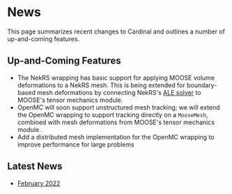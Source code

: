 # News

This page summarizes recent changes to Cardinal and outlines a number of up-and-coming
features.

## Up-and-Coming Features

- The NekRS wrapping has basic support for applying MOOSE volume deformations to
  a NekRS mesh. This is being extended for boundary-based mesh deformations by
  connecting NekRS's [ALE solver](https://www.osti.gov/biblio/1510253) to MOOSE's
  tensor mechanics module.
- OpenMC will soon support unstructured mesh tracking; we will extend the OpenMC
  wrapping to support tracking directly on a `MooseMesh`, combined with mesh
  deformations from MOOSE's tensor mechanics module.
- Add a distributed mesh implementation for the OpenMC wrapping to improve performance
  for large problems

## Latest News

- [February 2022](news/feb2022.md)
